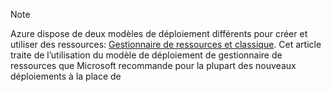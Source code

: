 > [!NOTE]
> Azure dispose de deux modèles de déploiement différents pour créer et utiliser des ressources:  [Gestionnaire de ressources et classique](../articles/resource-manager-deployment-model.md).  Cet article traite de l’utilisation du modèle de déploiement de gestionnaire de ressources que Microsoft recommande pour la plupart des nouveaux déploiements à la place de
> 
> 

